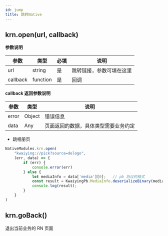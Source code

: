 ```yaml
---
id: jump
title: 跳转Native
---
```



## krn.open(url, callback)

**参数说明**

| 参数 | 类型 | 必填 | 说明
| ---- | ---- | ---- | ---- |
| url | string | 是 | 跳转链接，参数可填在这里 |
| callback | function | 是 | 回调 |


**callback 返回参数说明**

| 参数 | 类型 | 说明 |
| ---- | ---- | ---- |
| error | Object | 错误信息 |
| data | Any | 页面返回的数据，具体类型需要业务约定 |


+ 跳相册页

```js
NativeModules.krn.open(
	"kwaiying://pick?source=delogo",
	(err, data) => {
		if (err) {
			console.error(err)
		} else {
			let mediaInfo = data['media'][0];	// pb 协议的格式
			const result = KwaiyingPb.MediaInfo.deserializeBinary(mediaInfo).toObject();
			console.log(result);	
		}
	}
)
```

## krn.goBack()
退出当前业务的 RN 页面